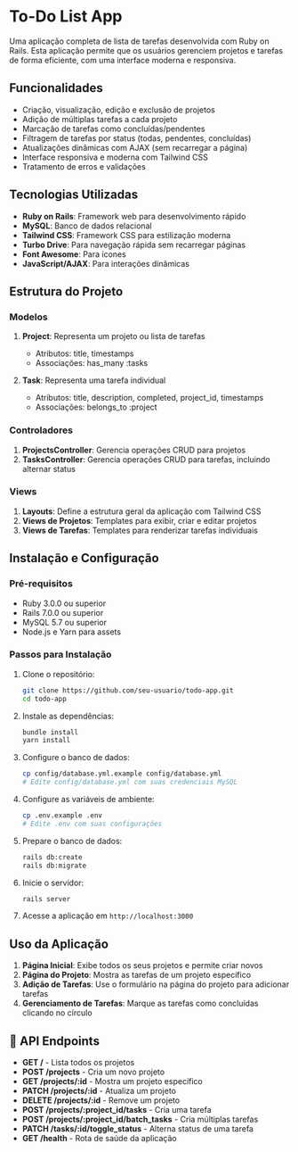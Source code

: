 # To-Do List App

Uma aplicação completa de lista de tarefas desenvolvida com Ruby on Rails. Esta aplicação permite que os usuários gerenciem projetos e tarefas de forma eficiente, com uma interface moderna e responsiva.

## Funcionalidades

- Criação, visualização, edição e exclusão de projetos
- Adição de múltiplas tarefas a cada projeto
- Marcação de tarefas como concluídas/pendentes
- Filtragem de tarefas por status (todas, pendentes, concluídas)
- Atualizações dinâmicas com AJAX (sem recarregar a página)
- Interface responsiva e moderna com Tailwind CSS
- Tratamento de erros e validações


## Tecnologias Utilizadas

- **Ruby on Rails**: Framework web para desenvolvimento rápido
- **MySQL**: Banco de dados relacional
- **Tailwind CSS**: Framework CSS para estilização moderna
- **Turbo Drive**: Para navegação rápida sem recarregar páginas
- **Font Awesome**: Para ícones
- **JavaScript/AJAX**: Para interações dinâmicas

## Estrutura do Projeto

### Modelos

1. **Project**: Representa um projeto ou lista de tarefas
   - Atributos: title, timestamps
   - Associações: has_many :tasks

2. **Task**: Representa uma tarefa individual
   - Atributos: title, description, completed, project_id, timestamps
   - Associações: belongs_to :project

### Controladores

1. **ProjectsController**: Gerencia operações CRUD para projetos
2. **TasksController**: Gerencia operações CRUD para tarefas, incluindo alternar status

### Views

1. **Layouts**: Define a estrutura geral da aplicação com Tailwind CSS
2. **Views de Projetos**: Templates para exibir, criar e editar projetos
3. **Views de Tarefas**: Templates para renderizar tarefas individuais

## Instalação e Configuração

### Pré-requisitos

- Ruby 3.0.0 ou superior
- Rails 7.0.0 ou superior
- MySQL 5.7 ou superior
- Node.js e Yarn para assets

### Passos para Instalação

1. Clone o repositório:
   ```bash
   git clone https://github.com/seu-usuario/todo-app.git
   cd todo-app
   ```

2. Instale as dependências:
   ```bash
   bundle install
   yarn install
   ```

3. Configure o banco de dados:
   ```bash
   cp config/database.yml.example config/database.yml
   # Edite config/database.yml com suas credenciais MySQL
   ```

4. Configure as variáveis de ambiente:
   ```bash
   cp .env.example .env
   # Edite .env com suas configurações
   ```

5. Prepare o banco de dados:
   ```bash
   rails db:create
   rails db:migrate
   ```

6. Inicie o servidor:
   ```bash
   rails server
   ```

7. Acesse a aplicação em `http://localhost:3000`

## Uso da Aplicação

1. **Página Inicial**: Exibe todos os seus projetos e permite criar novos
2. **Página do Projeto**: Mostra as tarefas de um projeto específico
3. **Adição de Tarefas**: Use o formulário na página do projeto para adicionar tarefas
4. **Gerenciamento de Tarefas**: Marque as tarefas como concluídas clicando no círculo

## 📡 API Endpoints

- **GET /** - Lista todos os projetos
- **POST /projects** - Cria um novo projeto
- **GET /projects/:id** - Mostra um projeto específico
- **PATCH /projects/:id** - Atualiza um projeto
- **DELETE /projects/:id** - Remove um projeto
- **POST /projects/:project_id/tasks** - Cria uma tarefa
- **POST /projects/:project_id/batch_tasks** - Cria múltiplas tarefas
- **PATCH /tasks/:id/toggle_status** - Alterna status de uma tarefa
- **GET /health** - Rota de saúde da aplicação


